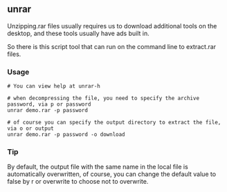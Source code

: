 ## unrar

Unzipping.rar files usually requires us to download additional tools on the desktop, and these tools usually have ads built in.

So there is this script tool that can run on the command line to extract.rar files.

### Usage

```shell
# You can view help at unrar-h

# when decompressing the file, you need to specify the archive password, via p or password
unrar demo.rar -p password

# of course you can specify the output directory to extract the file, via o or output
unrar demo.rar -p password -o download
```

### Tip

By default, the output file with the same name in the local file is automatically overwritten, of course, you can change the default value to false by r or overwrite to choose not to overwrite.
